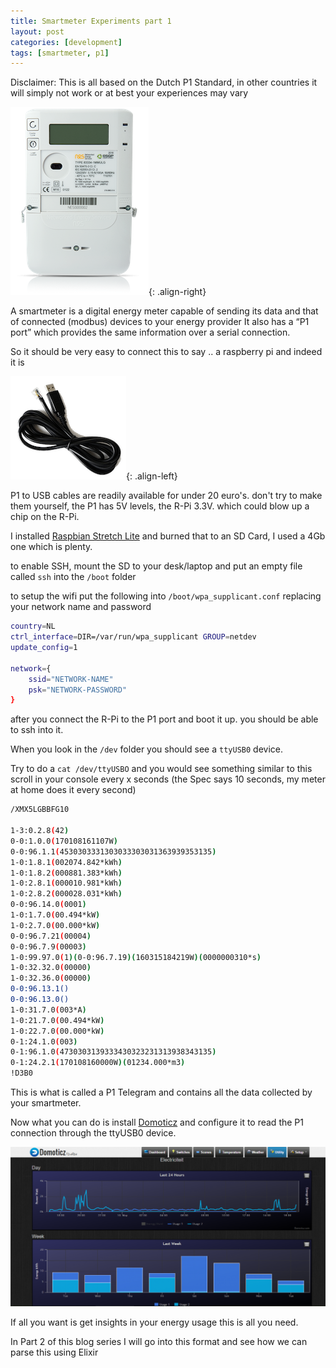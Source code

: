 ```yaml
---
title: Smartmeter Experiments part 1
layout: post
categories: [development]
tags: [smartmeter, p1]
---
```


Disclaimer: This is all based on the Dutch P1 Standard, in other countries it will simply not work or at best your experiences may vary

![Smartmeter](/images/smartmeter.png){: .align-right}

A smartmeter is a digital energy meter capable of sending its data and that of connected (modbus) devices to your energy provider  It also has a “P1 port” which provides the same information over a serial connection.

So it should be very easy to connect this to say .. a raspberry pi and indeed it is

![P1-USB](/images/p1_usb.png){: .align-left}

P1 to USB cables are readily available for under 20 euro's. don't try to make them yourself, the P1 has 5V levels, the R-Pi 3.3V.  which could blow up a chip on the R-Pi.

I installed [Raspbian Stretch Lite](https://www.raspberrypi.org/downloads/raspbian/) and burned that to an SD Card, I used a 4Gb one which is plenty.

to enable SSH, mount the SD to your desk/laptop and put an empty file called `ssh` into the `/boot` folder

to setup the wifi put the following into `/boot/wpa_supplicant.conf` replacing your network name and password

``` bash
country=NL
ctrl_interface=DIR=/var/run/wpa_supplicant GROUP=netdev
update_config=1

network={
    ssid="NETWORK-NAME"
    psk="NETWORK-PASSWORD"
}
```

after you connect the R-Pi to the P1 port and boot it up. you should be able to ssh into it. 

When you look in the `/dev` folder you should see a `ttyUSB0` device.

Try to do a `cat /dev/ttyUSBO` and you would see something similar to this scroll in your console every x seconds (the Spec says 10 seconds, my meter at home does it every second)

``` bash
/XMX5LGBBFG10
 
1-3:0.2.8(42)
0-0:1.0.0(170108161107W)
0-0:96.1.1(4530303331303033303031363939353135)
1-0:1.8.1(002074.842*kWh)
1-0:1.8.2(000881.383*kWh)
1-0:2.8.1(000010.981*kWh)
1-0:2.8.2(000028.031*kWh)
0-0:96.14.0(0001)
1-0:1.7.0(00.494*kW)
1-0:2.7.0(00.000*kW)
0-0:96.7.21(00004)
0-0:96.7.9(00003)
1-0:99.97.0(1)(0-0:96.7.19)(160315184219W)(0000000310*s)
1-0:32.32.0(00000)
1-0:32.36.0(00000)
0-0:96.13.1()
0-0:96.13.0()
1-0:31.7.0(003*A)
1-0:21.7.0(00.494*kW)
1-0:22.7.0(00.000*kW)
0-1:24.1.0(003)
0-1:96.1.0(4730303139333430323231313938343135)
0-1:24.2.1(170108160000W)(01234.000*m3)
!D3B0
```

This is what is called a P1 Telegram and contains all the data collected by your smartmeter.

Now what you can do is install [Domoticz](http://www.domoticz.com/) and configure it to read the P1 connection through the ttyUSB0 device.

![Domoticz](/images/Domoticz.png)

If all you want is get insights in your energy usage this is all you need.

In Part 2 of this blog series I will go into this format and see how we can parse this using Elixir